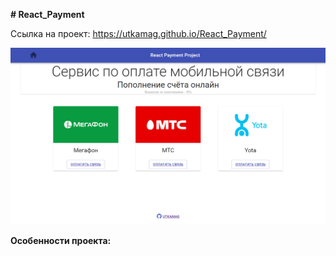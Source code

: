 **# React_Payment**

Ссылка на проект: https://utkamag.github.io/React_Payment/

![](react-app/public/images/screenshot.png)

**Особенности проекта:**
